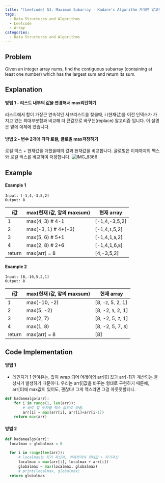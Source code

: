 ```yaml
---
title: "[Leetcode] 53. Maximum Subarray - Kadane's Algorithm 카데인 알고리즘 (Python)"
tags:
  - Data Structures and Algorithms
  - Leetcode
  - Array
categories:
  - Data Structures and Algorithms
---
```



## Problem
Given an integer array nums, find the contiguous subarray (containing at least one number) which has the largest sum and return its sum.


## Explanation

#### 방법 1 - 리스트 내부의 값을 변경해서 max리턴하기
리스트에서 합이 가장큰 연속적인 서브리스트를 찾을때, i (현재값)를 이전 인덱스가 가지고 있는 최대부분합과 비교해 더 큰값으로 바꾸는(replace) 알고리즘 입니다. 이 설명은 밑에 예제에 있습니다.


#### 방법 2 - 변수 2개에 각각 로컬, 글로벌 max저장하기
로컬 맥스 + 현재값을 더했을때의 값과 현재값을 비교합니다. 글로벌은 이제까지의 맥스와 로컬 맥스를 비교하여 저장합니다.
![IMG_8366](https://user-images.githubusercontent.com/33334078/114655290-e3236d80-9d26-11eb-847f-4f784067b5cf.jpg)


## Example
#### Example 1
```
Input: [-1,4,-3,5,2]
Output: 8
```

i값 | max(현재 i값, 앞의 maxsum) |  현재 array
--- | --- |  ---
1 | max(4, 3)  # 4-1 | [-1,4,-3,5,2]
2 | max(-3, 1)  # 4+(-3) | [-1,4,`1`,5,2]
3 | max(5, 6)  # 5+1 | [-1,4,1,`6`,2]
4 | max(2, 8)  # 2+6 | [-1,4,1,6,`8`]
return | max(arr) = 8 | [4,-3,5,2]


#### Example 2
```
Input: [8,-10,5,2,1]
Output: 8
```

i값 | max(현재 i값, 앞의 maxsum) |  현재 array
--- | --- |  ---
1 | max(-10, -2)  | [8, `-2`, 5, 2, 1]
2 | max(5, -2)  | [8, -2, `5`, 2, 1]
3 | max(2, 7)   | [8, -2, 5, `7`, 1]
4 | max(1, 8)  | [8, -2, 5, 7, `8`]
return | max(arr) = 8 | [8]


## Code Implementation


#### 방법 1
- 레인지가 1 인이유는, 값이 wrap 되어 어레이의 arr[0] 값과 arr[-1]가 계산되는 불상사가 발생하기 때문이다. 우리는 arr[i]값을 바꾸는 형태로
구현하기 때문에, arr[0]에 max값이 있어도, 괜찮다! 그게 맥스라면 그걸 아웃풋할테니.

```python
def kadanealgo(arr):
    for i in range(1, len(arr)):
        # 바로 앞 숫자를 맥스 값으로 바꿈.
        arr[i] = max(arr[i], arr[i]+arr[i-1])
    return max(arr)
```


#### 방법 2
```python
def kadanealgo(arr):
  localmax = globalmax = 0

  for i in range(len(arr)):
      # localmax는 자기 자신과, 이제까지의 최대값 + 자기자신
      localmax = max(arr[i], localmax + arr[i])
      globalmax = max(localmax, globalmax)
      # print(localmax, globalmax)
  return globalmax
```
